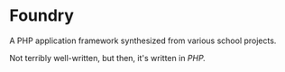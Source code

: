 # Foundry

A PHP application framework synthesized from various school projects.

Not terribly well-written, but then, it's written in _PHP._

